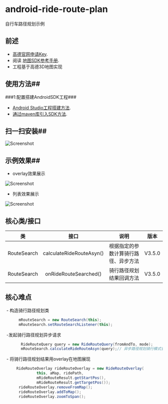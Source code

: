 # android-ride-route-plan
自行车路径规划示例
## 前述 ##
- [高德官网申请Key](http://lbs.amap.com/dev/#/).
- 阅读
  [地图SDK参考手册](http://a.amap.com/lbs/static/unzip/Android_Map_Doc/index.html). 
- 工程基于高德3D地图实现

## 使用方法##
###1:配置搭建AndroidSDK工程###
- [Android Studio工程搭建方法](http://lbs.amap.com/api/android-sdk/guide/creat-project/android-studio-creat-project/#add-jars).
- [通过maven库引入SDK方法](http://lbsbbs.amap.com/forum.php?mod=viewthread&tid=18786).

## 扫一扫安装##

 ![Screenshot](https://github.com/amap-demo/android-ride-route-plan/blob/master/resource/download.png)

## 示例效果##

 - overlay效果展示
 
 ![Screenshot](https://github.com/amap-demo/android-ride-route-plan/blob/master/resource/Screenshot_overlay.png)

 - 列表效果展示
 
 ![Screenshot](https://github.com/amap-demo/android-ride-route-plan/blob/master/resource/Screenshot_list.png)
 
 ## 核心类/接口 ##
| 类    | 接口  | 说明   | 版本  |
| -----|:-----:|:-----:|:-----:|
|RouteSearch|calculateRideRouteAsyn()|根据指定的参数计算骑行路径、异步方法|V3.5.0|
|RouteSearch|onRideRouteSearched()|骑行路径规划结果回调方法|V3.5.0|
 
  ## 核心难点 ##
  - 构造骑行路径规划类
  
  ```java
        mRouteSearch = new RouteSearch(this);
        mRouteSearch.setRouteSearchListener(this);
  ```
  
  -发起骑行路径规划异步请求
   
  ```java
         RideRouteQuery query = new RideRouteQuery(fromAndTo, mode);
         mRouteSearch.calculateRideRouteAsyn(query);// 异步路径规划骑行模式查询
  ```
  
  - 将骑行路径规划结果用overlay在地图展现
  
  ```java
       RideRouteOverlay rideRouteOverlay = new RideRouteOverlay(
                this, aMap, ridePath,
                mRideRouteResult.getStartPos(),
                mRideRouteResult.getTargetPos());
        rideRouteOverlay.removeFromMap();
        rideRouteOverlay.addToMap();
        rideRouteOverlay.zoomToSpan();
  ```
